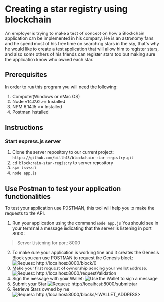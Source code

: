 # Creating a star registry using blockchain

An employer is trying to make a test of concept on how a Blockchain application can be implemented in his company. He is an astronomy fans and he spend most of his free time on searching stars in the sky, that's why he would like to create a test application that will allow him to register stars, and also some others of his friends can register stars too but making sure the application know who owned each star.

## Prerequisites

In order to run this program you will need the following:

1. Computer(Windows or nMac OS)
2. Node v14.17.6 >= Installed
3. NPM 6.14.15 >= Installed
4. Postman Installed

## Instructions

### Start express.js server
1. Clone the server repository to our current project: `https://github.com/billh93/blockchain-star-registry.git`
2. `cd blockchain-star-registry` to server repository
3. `npm install`
4. `node app.js`

## Use Postman to test your application functionalities

To test your application use POSTMAN, this tool will help you to make the requests to the API.

1. Run your application using the command `node app.js`
You should see in your terminal a message indicating that the server is listening in port 8000:
> Server Listening for port: 8000

2. To make sure your application is working fine and it creates the Genesis Block you can use POSTMAN to request the Genesis block:
    ![Request: http://localhost:8000/block/0 ](https://s3.amazonaws.com/video.udacity-data.com/topher/2019/April/5ca360cc_request-genesis/request-genesis.png)
3. Make your first request of ownership sending your wallet address:
    ![Request: http://localhost:8000/requestValidation ](https://s3.amazonaws.com/video.udacity-data.com/topher/2019/April/5ca36182_request-ownership/request-ownership.png)
4. Sign the message with your Wallet:
    ![Use the Wallet to sign a message](https://s3.amazonaws.com/video.udacity-data.com/topher/2019/April/5ca36182_request-ownership/request-ownership.png)
5. Submit your Star
     ![Request: http://localhost:8000/submitstar](https://s3.amazonaws.com/video.udacity-data.com/topher/2019/April/5ca365d3_signing-message/signing-message.png)
6. Retrieve Stars owned by me
    ![Request: http://localhost:8000/blocks/<WALLET_ADDRESS>](https://s3.amazonaws.com/video.udacity-data.com/topher/2019/April/5ca362b9_retrieve-stars/retrieve-stars.png)